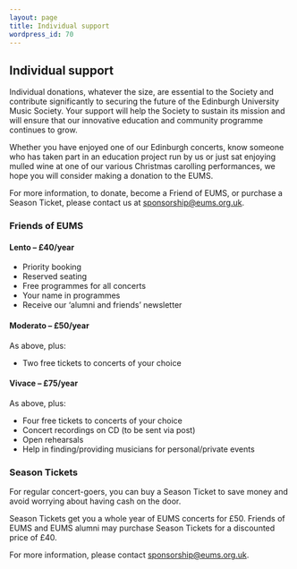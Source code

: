```yaml
---
layout: page
title: Individual support
wordpress_id: 70
---
```


## Individual support

Individual donations, whatever the size, are essential to the Society and
contribute significantly to securing the future of the Edinburgh University
Music Society. Your support will help the Society to sustain its mission and
will ensure that our innovative education and community programme continues to
grow.

Whether you have enjoyed one of our Edinburgh concerts, know someone who has
taken part in an education project run by us or just sat enjoying mulled wine
at one of our various Christmas carolling performances, we hope you will
consider making a donation to the EUMS.

For more information, to donate, become a Friend of EUMS, or purchase a Season Ticket, please contact us at <sponsorship@eums.org.uk>.

### Friends of EUMS

#### Lento – £40/year

* Priority booking
* Reserved seating
* Free programmes for all concerts
* Your name in programmes
* Receive our ‘alumni and friends’ newsletter

#### Moderato – £50/year

As above, plus:

* Two free tickets to concerts of your choice

#### Vivace – £75/year

As above, plus:

* Four free tickets to concerts of your choice
* Concert recordings on CD (to be sent via post)
* Open rehearsals
* Help in finding/providing musicians for personal/private events

### Season Tickets

For regular concert-goers, you can buy a Season Ticket to save money and avoid worrying about having cash on the door.

Season Tickets get you a whole year of EUMS concerts for £50. Friends of EUMS and EUMS alumni may purchase Season Tickets for a discounted price of £40.

For more information, please contact
[sponsorship@eums.org.uk](mailto:sponsorship@eums.org.uk).

